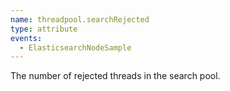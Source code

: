 ```yaml
---
name: threadpool.searchRejected
type: attribute
events:
  - ElasticsearchNodeSample
---
```


The number of rejected threads in the search pool.
